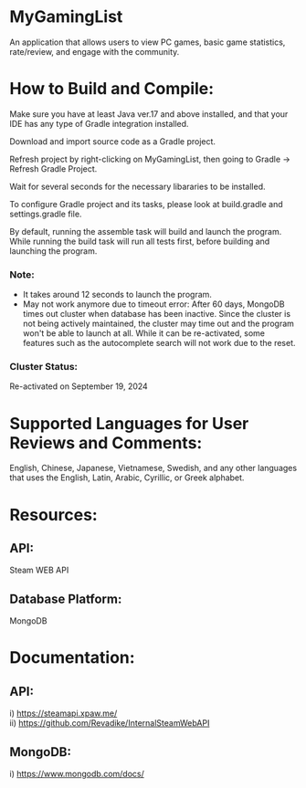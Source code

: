 # MyGamingList

An application that allows users to view PC games, basic game statistics, rate/review, and engage with the community.

# How to Build and Compile:
Make sure you have at least Java ver.17 and above installed, and that your IDE has any type of Gradle integration installed. 

Download and import source code as a Gradle project.

Refresh project by right-clicking on MyGamingList, then going to Gradle -> Refresh Gradle Project.

Wait for several seconds for the necessary libararies to be installed.

To configure Gradle project and its tasks, please look at build.gradle and settings.gradle file.

By default, running the assemble task will build and launch the program. While running the build task will run all tests first, before building and launching the program.

### Note:
* It takes around 12 seconds to launch the program.
* May not work anymore due to timeout error: After 60 days, MongoDB times out cluster when database has been inactive. Since the cluster is not being actively maintained, the cluster may time out and the program won't be able to launch at all. While it can be re-activated, some features such as the autocomplete search will not work due to the reset.

### Cluster Status: 
Re-activated on September 19, 2024

# Supported Languages for User Reviews and Comments:
English, Chinese, Japanese, Vietnamese, Swedish, and any other languages that uses the English, Latin, Arabic, Cyrillic, or Greek alphabet.

# Resources:

## API:
Steam WEB API
## Database Platform:
MongoDB

# Documentation:

## API:
i) https://steamapi.xpaw.me/<br>
ii) https://github.com/Revadike/InternalSteamWebAPI

## MongoDB:
i) https://www.mongodb.com/docs/
